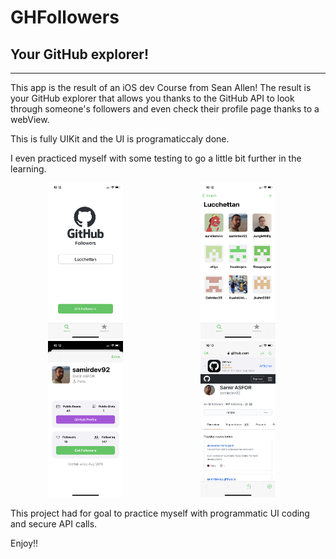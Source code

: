 # GHFollowers

## Your GitHub explorer!

---

This app is the result of an iOS dev Course from Sean Allen! 
The result is your GitHub explorer that allows you thanks to the GitHub API to look through someone's followers and even check their profile page thanks to a webView.

This is fully UIKit and the UI is programaticcaly done.

I even practiced myself with some testing to go a little bit further in the learning. 

<img src="https://github.com/lucchettan/GHFollowers/blob/master/searchVC.PNG" width="120" height="250" hspace="60"/> <img src="https://github.com/lucchettan/GHFollowers/blob/master/followersList.PNG" alt="Forest" width="120" height="250" hspace="60"/> <img src="https://github.com/lucchettan/GHFollowers/blob/master/followerView.PNG" alt="Mountains" width="120" height="250" hspace="60"/> <img src="https://github.com/lucchettan/GHFollowers/blob/master/webview.PNG" alt="Mountains" width="120" height="250" hspace="60"/>

This project had for goal to practice myself with programmatic UI coding and secure API calls.


Enjoy!! 
